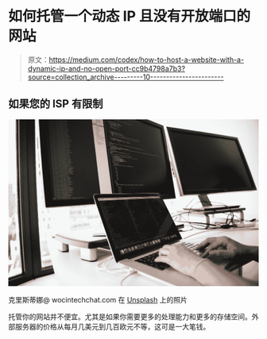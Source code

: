 # 如何托管一个动态 IP 且没有开放端口的网站

> 原文：<https://medium.com/codex/how-to-host-a-website-with-a-dynamic-ip-and-no-open-port-cc9b4798a7b3?source=collection_archive---------10----------------------->

## 如果您的 ISP 有限制

![](img/37c3ffc018d4bd5ba80de02b5df8205a.png)

克里斯蒂娜@ wocintechchat.com 在 [Unsplash](https://unsplash.com?utm_source=medium&utm_medium=referral) 上的照片

托管你的网站并不便宜。尤其是如果你需要更多的处理能力和更多的存储空间。外部服务器的价格从每月几美元到几百欧元不等，这可是一大笔钱。